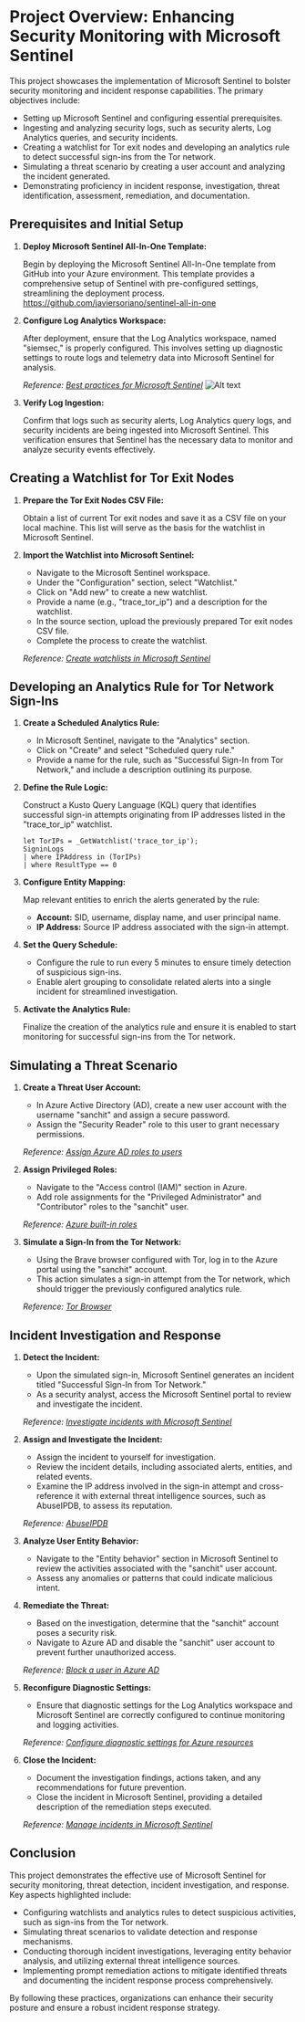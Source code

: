 # Project Overview: Enhancing Security Monitoring with Microsoft Sentinel

This project showcases the implementation of Microsoft Sentinel to bolster security monitoring and incident response capabilities. The primary objectives include:

- Setting up Microsoft Sentinel and configuring essential prerequisites.
- Ingesting and analyzing security logs, such as security alerts, Log Analytics queries, and security incidents.
- Creating a watchlist for Tor exit nodes and developing an analytics rule to detect successful sign-ins from the Tor network.
- Simulating a threat scenario by creating a user account and analyzing the incident generated.
- Demonstrating proficiency in incident response, investigation, threat identification, assessment, remediation, and documentation.

## Prerequisites and Initial Setup

1. **Deploy Microsoft Sentinel All-In-One Template:**

   Begin by deploying the Microsoft Sentinel All-In-One template from GitHub into your Azure environment. This template provides a comprehensive setup of Sentinel with pre-configured settings, streamlining the deployment process.
https://github.com/javiersoriano/sentinel-all-in-one

2. **Configure Log Analytics Workspace:**

   After deployment, ensure that the Log Analytics workspace, named "siemsec," is properly configured. This involves setting up diagnostic settings to route logs and telemetry data into Microsoft Sentinel for analysis.

   *Reference: [Best practices for Microsoft Sentinel](https://learn.microsoft.com/en-us/azure/sentinel/best-practices)*
![Alt text](screenshots/dashboard)
3. **Verify Log Ingestion:**

   Confirm that logs such as security alerts, Log Analytics query logs, and security incidents are being ingested into Microsoft Sentinel. This verification ensures that Sentinel has the necessary data to monitor and analyze security events effectively.



## Creating a Watchlist for Tor Exit Nodes

1. **Prepare the Tor Exit Nodes CSV File:**

   Obtain a list of current Tor exit nodes and save it as a CSV file on your local machine. This list will serve as the basis for the watchlist in Microsoft Sentinel.


2. **Import the Watchlist into Microsoft Sentinel:**

   - Navigate to the Microsoft Sentinel workspace.
   - Under the "Configuration" section, select "Watchlist."
   - Click on "Add new" to create a new watchlist.
   - Provide a name (e.g., "trace_tor_ip") and a description for the watchlist.
   - In the source section, upload the previously prepared Tor exit nodes CSV file.
   - Complete the process to create the watchlist.

   *Reference: [Create watchlists in Microsoft Sentinel](https://learn.microsoft.com/en-us/azure/sentinel/watchlists-create)*



## Developing an Analytics Rule for Tor Network Sign-Ins

1. **Create a Scheduled Analytics Rule:**

   - In Microsoft Sentinel, navigate to the "Analytics" section.
   - Click on "Create" and select "Scheduled query rule."
   - Provide a name for the rule, such as "Successful Sign-In from Tor Network," and include a description outlining its purpose.

2. **Define the Rule Logic:**

   Construct a Kusto Query Language (KQL) query that identifies successful sign-in attempts originating from IP addresses listed in the "trace_tor_ip" watchlist.

   ```kql
   let TorIPs = _GetWatchlist('trace_tor_ip');
   SigninLogs
   | where IPAddress in (TorIPs)
   | where ResultType == 0
   ```


3. **Configure Entity Mapping:**

   Map relevant entities to enrich the alerts generated by the rule:

   - **Account:** SID, username, display name, and user principal name.
   - **IP Address:** Source IP address associated with the sign-in attempt.


4. **Set the Query Schedule:**

   - Configure the rule to run every 5 minutes to ensure timely detection of suspicious sign-ins.
   - Enable alert grouping to consolidate related alerts into a single incident for streamlined investigation.


5. **Activate the Analytics Rule:**

   Finalize the creation of the analytics rule and ensure it is enabled to start monitoring for successful sign-ins from the Tor network.


## Simulating a Threat Scenario

1. **Create a Threat User Account:**

   - In Azure Active Directory (AD), create a new user account with the username "sanchit" and assign a secure password.
   - Assign the "Security Reader" role to this user to grant necessary permissions.

   *Reference: [Assign Azure AD roles to users](https://learn.microsoft.com/en-us/azure/active-directory/roles/manage-roles)*

2. **Assign Privileged Roles:**

   - Navigate to the "Access control (IAM)" section in Azure.
   - Add role assignments for the "Privileged Administrator" and "Contributor" roles to the "sanchit" user.

   *Reference: [Azure built-in roles](https://learn.microsoft.com/en-us/azure/role-based-access-control/built-in-roles)*

3. **Simulate a Sign-In from the Tor Network:**

   - Using the Brave browser configured with Tor, log in to the Azure portal using the "sanchit" account.
   - This action simulates a sign-in attempt from the Tor network, which should trigger the previously configured analytics rule.

   *Reference: [Tor Browser](https://www.torproject.org/download/)*


## Incident Investigation and Response

1. **Detect the Incident:**

   - Upon the simulated sign-in, Microsoft Sentinel generates an incident titled "Successful Sign-In from Tor Network."
   - As a security analyst, access the Microsoft Sentinel portal to review and investigate the incident.

   *Reference: [Investigate incidents with Microsoft Sentinel](https://learn.microsoft.com/en-us/azure/sentinel/investigate-incidents)*

2. **Assign and Investigate the Incident:**

   - Assign the incident to yourself for investigation.
   - Review the incident details, including associated alerts, entities, and related events.
   - Examine the IP address involved in the sign-in attempt and cross-reference it with external threat intelligence sources, such as AbuseIPDB, to assess its reputation.

   *Reference: [AbuseIPDB](https://www.abuseipdb.com/)*

3. **Analyze User Entity Behavior:**

   - Navigate to the "Entity behavior" section in Microsoft Sentinel to review the activities associated with the "sanchit" user account.
   - Assess any anomalies or patterns that could indicate malicious intent.


4. **Remediate the Threat:**

   - Based on the investigation, determine that the "sanchit" account poses a security risk.
   - Navigate to Azure AD and disable the "sanchit" user account to prevent further unauthorized access.

   *Reference: [Block a user in Azure AD](https://learn.microsoft.com/en-us/azure/active-directory/user-help/user-help-block-user-account)*

5. **Reconfigure Diagnostic Settings:**

   - Ensure that diagnostic settings for the Log Analytics workspace and Microsoft Sentinel are correctly configured to continue monitoring and logging activities.

   *Reference: [Configure diagnostic settings for Azure resources](https://learn.microsoft.com/en-us/azure/azure-monitor/essentials/diagnostic-settings)*

6. **Close the Incident:**

   - Document the investigation findings, actions taken, and any recommendations for future prevention.
   - Close the incident in Microsoft Sentinel, providing a detailed description of the remediation steps executed.

   *Reference: [Manage incidents in Microsoft Sentinel](https://learn.microsoft.com/en-us/azure/sentinel/incidents)*



## Conclusion

This project demonstrates the effective use of Microsoft Sentinel for security monitoring, threat detection, incident investigation, and response. Key aspects highlighted include:

- Configuring watchlists and analytics rules to detect suspicious activities, such as sign-ins from the Tor network.
- Simulating threat scenarios to validate detection and response mechanisms.
- Conducting thorough incident investigations, leveraging entity behavior analysis, and utilizing external threat intelligence sources.
- Implementing prompt remediation actions to mitigate identified threats and documenting the incident response process comprehensively.

By following these practices, organizations can enhance their security posture and ensure a robust incident response strategy.
